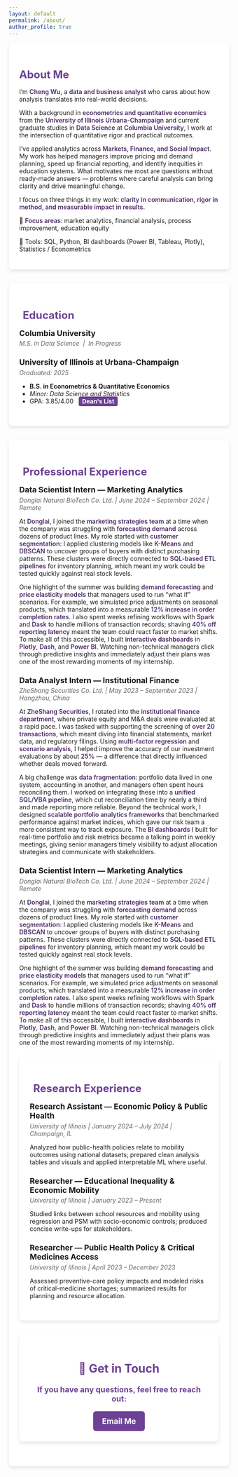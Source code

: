 ```yaml
---
layout: default
permalink: /about/
author_profile: true
---
```


<style>
/* General Styling */
.page-content {
  background: #f3e8fd;
  padding: 2rem;
}

/* Container for sections */
.section-container {
  background: white;
  padding: 1.5rem;
  border-radius: 8px;
  box-shadow: 0 4px 8px rgba(0,0,0,0.1);
  margin-bottom: 2rem;
}

/* Section headers */
.section-header {
  font-size: 1.5rem;
  font-weight: bold;
  color: #6d4195;
  margin-bottom: 1rem;
  display: flex;
  align-items: center;
}

.section-header i {
  margin-right: 8px;
}

/* Spacing between entries */
.entry {
  margin-bottom: 1.5rem;
}

/* Job & Research Titles */
.entry-title {
  font-size: 1.1rem;
  font-weight: bold;
  margin-bottom: 0.3rem;
}

/* Institution & Date */
.entry-details {
  color: #666;
  font-style: italic;
  margin-bottom: 0.5rem;
}

/* Bullet Points */
.entry-content ul {
  padding-left: 1.2rem;
}

.entry-content li {
  margin-bottom: 0.5rem;
  line-height: 1.5;
}

/* GPA Highlight */
.gpa-badge {
  background: #6d4195;
  color: white;
  padding: 3px 8px;
  font-size: 0.85rem;
  border-radius: 4px;
  margin-left: 8px;
  font-weight: bold;
}

/* Contact Section */
.contact-section {
  text-align: center;
  font-size: 1.1rem;
  font-weight: bold;
  color: #6d4195;
}

/* Styling for About Me */
.about-text {
  color: #4b2a66; /* Purple highlight instead of bold */
  font-weight: 600;
}
</style>

<div class="section-container">
  <h2 class="section-header">About Me</h2>
  <p>
    I’m <span class="about-text">Cheng Wu</span>, a <span class="about-text">data and business analyst</span> who cares about how analysis translates into real-world decisions. 
  </p> 
  <p>
    With a background in <span class="about-text">econometrics and quantitative economics</span> from the <span class="about-text">University of Illinois Urbana-Champaign</span> and current graduate studies in <span class="about-text">Data Science</span> at <span class="about-text">Columbia University</span>, I work at the intersection of quantitative rigor and practical outcomes.
  </p>
  <p>
    I’ve applied analytics across <span class="about-text">Markets, Finance, and Social Impact</span>. My work has helped managers improve pricing and demand planning, speed up financial reporting, and identify inequities in education systems. What motivates me most are questions without ready-made answers — problems where careful analysis can bring clarity and drive meaningful change.
  </p>
  <p>
    I focus on three things in my work: <span class="about-text">clarity in communication, rigor in method, and measurable impact in results.</span> 
  </p>
  <p>📍 <span class="about-text">Focus areas</span>: market analytics, financial analysis, process improvement, education equity</p>
  <p>📍 Tools: SQL, Python, BI dashboards (Power BI, Tableau, Plotly), Statistics / Econometrics</p>
</div>

<div class="section-container">
  <h2 class="section-header"><i class="fas fa-graduation-cap"></i> Education</h2>

  <div class="entry">
    <div class="entry-title">Columbia University</div>
    <div class="entry-details">M.S. in Data Science &nbsp;|&nbsp; In Progress</div>
  </div>

  <div class="entry">
    <div class="entry-title">University of Illinois at Urbana-Champaign</div>
    <div class="entry-details">Graduated: 2025</div>
    <ul>
      <li><strong>B.S. in Econometrics &amp; Quantitative Economics</strong></li>
      <li><em>Minor: Data Science and Statistics</em></li>
      <li>GPA: 3.85/4.00 <span class="gpa-badge">Dean's List</span></li>
    </ul>
  </div>
</div>

<div class="section-container">
  <h2 class="section-header"><i class="fas fa-briefcase"></i> Professional Experience</h2>

  <div class="entry">
  <div class="entry-title">Data Scientist Intern — Marketing Analytics</div>
  <div class="entry-details">Donglai Natural BioTech Co. Ltd. | June 2024 – September 2024 | Remote</div>
  <div class="entry-content">
    <p>
      At <span class="about-text">Donglai</span>, I joined the <span class="about-text">marketing strategies team</span> at a time when the company was struggling with <span class="about-text">forecasting demand</span> across dozens of product lines. My role started with <span class="about-text">customer segmentation</span>: I applied clustering models like <span class="about-text">K-Means</span> and <span class="about-text">DBSCAN</span> to uncover groups of buyers with distinct purchasing patterns. These clusters were directly connected to <span class="about-text">SQL-based ETL pipelines</span> for inventory planning, which meant my work could be tested quickly against real stock levels.
    </p>
    <p>
      One highlight of the summer was building <span class="about-text">demand forecasting</span> and <span class="about-text">price elasticity models</span> that managers used to run “what if” scenarios. For example, we simulated price adjustments on seasonal products, which translated into a measurable <span class="about-text">12% increase in order completion rates</span>. I also spent weeks refining workflows with <span class="about-text">Spark</span> and <span class="about-text">Dask</span> to handle millions of transaction records; shaving <span class="about-text">40% off reporting latency</span> meant the team could react faster to market shifts. To make all of this accessible, I built <span class="about-text">interactive dashboards</span> in <span class="about-text">Plotly</span>, <span class="about-text">Dash</span>, and <span class="about-text">Power BI</span>. Watching non-technical managers click through predictive insights and immediately adjust their plans was one of the most rewarding moments of my internship.
    </p>
  </div>
</div>


 <div class="entry">
  <div class="entry-title">Data Analyst Intern — Institutional Finance</div>
  <div class="entry-details">ZheShang Securities Co. Ltd. | May 2023 – September 2023 | Hangzhou, China</div>
  <div class="entry-content">
    <p>
      At <span class="about-text">ZheShang Securities</span>, I rotated into the <span class="about-text">institutional finance department</span>, where private equity and M&A deals were evaluated at a rapid pace. I was tasked with supporting the screening of <span class="about-text">over 20 transactions</span>, which meant diving into financial statements, market data, and regulatory filings. Using <span class="about-text">multi-factor regression</span> and <span class="about-text">scenario analysis</span>, I helped improve the accuracy of our investment evaluations by about <span class="about-text">25%</span> — a difference that directly influenced whether deals moved forward.
    </p>
    <p>
      A big challenge was <span class="about-text">data fragmentation</span>: portfolio data lived in one system, accounting in another, and managers often spent hours reconciling them. I worked on integrating these into a <span class="about-text">unified SQL/VBA pipeline</span>, which cut reconciliation time by nearly a third and made reporting more reliable. Beyond the technical work, I designed <span class="about-text">scalable portfolio analytics frameworks</span> that benchmarked performance against market indices, which gave our risk team a more consistent way to track exposure. The <span class="about-text">BI dashboards</span> I built for real-time portfolio and risk metrics became a talking point in weekly meetings, giving senior managers timely visibility to adjust allocation strategies and communicate with stakeholders.
    </p>
  </div>
</div>


 <div class="entry">
  <div class="entry-title">Data Scientist Intern — Marketing Analytics</div>
  <div class="entry-details">Donglai Natural BioTech Co. Ltd. | June 2024 – September 2024 | Remote</div>
  <div class="entry-content">
    <p>
      At <span class="about-text">Donglai</span>, I joined the <span class="about-text">marketing strategies team</span> at a time when the company was struggling with <span class="about-text">forecasting demand</span> across dozens of product lines. My role started with <span class="about-text">customer segmentation</span>: I applied clustering models like <span class="about-text">K-Means</span> and <span class="about-text">DBSCAN</span> to uncover groups of buyers with distinct purchasing patterns. These clusters were directly connected to <span class="about-text">SQL-based ETL pipelines</span> for inventory planning, which meant my work could be tested quickly against real stock levels.
    </p>
    <p>
      One highlight of the summer was building <span class="about-text">demand forecasting</span> and <span class="about-text">price elasticity models</span> that managers used to run “what if” scenarios. For example, we simulated price adjustments on seasonal products, which translated into a measurable <span class="about-text">12% increase in order completion rates</span>. I also spent weeks refining workflows with <span class="about-text">Spark</span> and <span class="about-text">Dask</span> to handle millions of transaction records; shaving <span class="about-text">40% off reporting latency</span> meant the team could react faster to market shifts. To make all of this accessible, I built <span class="about-text">interactive dashboards</span> in <span class="about-text">Plotly</span>, <span class="about-text">Dash</span>, and <span class="about-text">Power BI</span>. Watching non-technical managers click through predictive insights and immediately adjust their plans was one of the most rewarding moments of my internship.
    </p>
  </div>
</div>




<div class="section-container">
  <h2 class="section-header"><i class="fas fa-microscope"></i> Research Experience</h2>

  <div class="entry">
    <div class="entry-title">Research Assistant — Economic Policy & Public Health</div>
    <div class="entry-details">University of Illinois | January 2024 – July 2024 | Champaign, IL</div>
    <div class="entry-content">
      <p>
        Analyzed how public-health policies relate to mobility outcomes using national datasets; prepared clean analysis tables and visuals
        and applied interpretable ML where useful.
      </p>
    </div>
  </div>

  <div class="entry">
    <div class="entry-title">Researcher — Educational Inequality & Economic Mobility</div>
    <div class="entry-details">University of Illinois | January 2023 – Present</div>
    <div class="entry-content">
      <p>
        Studied links between school resources and mobility using regression and PSM with socio-economic controls; produced concise write-ups for stakeholders.
      </p>
    </div>
  </div>

  <div class="entry">
    <div class="entry-title">Researcher — Public Health Policy & Critical Medicines Access</div>
    <div class="entry-details">University of Illinois | April 2023 – December 2023</div>
    <div class="entry-content">
      <p>
        Assessed preventive-care policy impacts and modeled risks of critical-medicine shortages; summarized results for planning and resource allocation.
      </p>
    </div>
  </div>
</div>

<!-- Contact Section -->
<div class="section-container contact-section">
  <h2>📩 Get in Touch</h2>
  <p>If you have any questions, feel free to reach out:</p>
  <a href="mailto:datajourney.chengw@gmail.com" class="email-btn">Email Me</a>
</div>

<style>
/* Styling for Email Button */
.email-btn {
  display: inline-block;
  padding: 12px 20px;
  background: #6d4195; /* Purple background */
  color: white; /* White text */
  text-decoration: none;
  font-weight: bold;
  border-radius: 6px; /* Rounded corners */
  transition: background 0.2s, transform 0.2s;
}

/* Hover effect */
.email-btn:hover {
  background: #572e7a; /* Darker purple */
  transform: scale(1.05);
}
</style>
